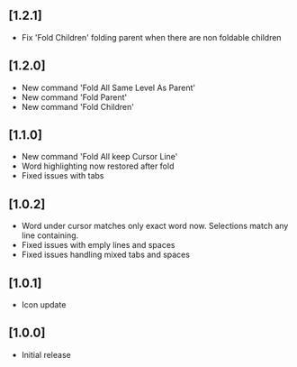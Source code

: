 ## [1.2.1]
- Fix 'Fold Children' folding parent when there are non foldable children

## [1.2.0]
- New command 'Fold All Same Level As Parent'
- New command 'Fold Parent'
- New command 'Fold Children'

## [1.1.0]
- New command 'Fold All keep Cursor Line'
- Word highlighting now restored after fold
- Fixed issues with tabs

## [1.0.2]
- Word under cursor matches only exact word now.  Selections match any line containing.
- Fixed issues with emply lines and spaces
- Fixed issues handling mixed tabs and spaces

## [1.0.1]
- Icon update

## [1.0.0]
- Initial release